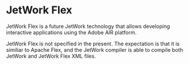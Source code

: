 # JetWork Flex

JetWork Flex is a future JetWork technology that allows developing interactive applications using the Adobe AIR platform.

JetWork Flex is not specified in the present. The expectation is that it is similiar to Apache Flex, and the JetWork compiler is able to compile both JetWork and JetWork Flex XML files.
